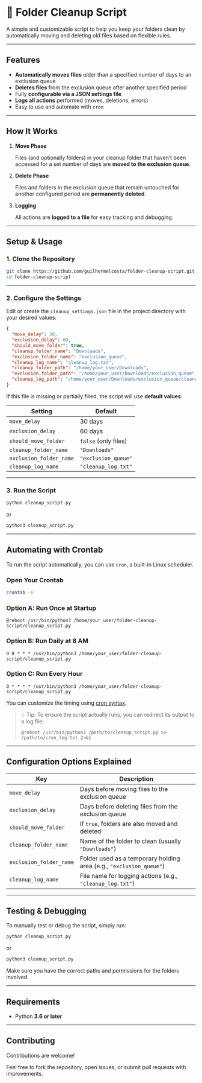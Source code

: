 # 🧹 Folder Cleanup Script

A simple and customizable script to help you keep your folders clean by automatically moving and deleting old files based on flexible rules.

---

## Features

* **Automatically moves files** older than a specified number of days to an exclusion queue
* **Deletes files** from the exclusion queue after another specified period
* Fully **configurable via a JSON settings file**
* **Logs all actions** performed (moves, deletions, errors)
* Easy to use and automate with `cron`

---

## How It Works

1. **Move Phase**

   Files (and optionally folders) in your cleanup folder that haven’t been accessed for a set number of days are **moved to the exclusion queue**.

2. **Delete Phase**

   Files and folders in the exclusion queue that remain untouched for another configured period are **permanently deleted**.

3. **Logging**

   All actions are **logged to a file** for easy tracking and debugging.

---

## Setup & Usage

### 1. Clone the Repository

```bash
git clone https://github.com/guilhermelcosta/folder-cleanup-script.git
cd folder-cleanup-script
```

---

### 2. Configure the Settings

Edit or create the `cleanup_settings.json` file in the project directory with your desired values:

```json
{
  "move_delay": 30,
  "exclusion_delay": 60,
  "should_move_folder": true,
  "cleanup_folder_name": "Downloads",
  "exclusion_folder_name": "exclusion_queue",
  "cleanup_log_name": "cleanup_log.txt",
  "cleanup_folder_path": "/home/your_user/Downloads",
  "exclusion_folder_path": "/home/your_user/Downloads/exclusion_queue",
  "cleanup_log_path": "/home/your_user/Downloads/exclusion_queue/cleanup_log.txt"
}
```

If this file is missing or partially filled, the script will use **default values**:

| Setting                 | Default              |
| ----------------------- | -------------------- |
| `move_delay`            | 30 days              |
| `exclusion_delay`       | 60 days              |
| `should_move_folder`    | `false` (only files) |
| `cleanup_folder_name`   | `"Downloads"`        |
| `exclusion_folder_name` | `"exclusion_queue"`  |
| `cleanup_log_name`      | `"cleanup_log.txt"`  |

---

### 3. Run the Script

```bash
python cleanup_script.py
```

or

```bash
python3 cleanup_script.py
```
---

## Automating with Crontab

To run the script automatically, you can use `cron`, a built-in Linux scheduler.

### Open Your Crontab

```bash
crontab -e
```

### Option A: Run Once at Startup

```cron
@reboot /usr/bin/python3 /home/your_user/folder-cleanup-script/cleanup_script.py
```

### Option B: Run Daily at 8 AM

```cron
0 8 * * * /usr/bin/python3 /home/your_user/folder-cleanup-script/cleanup_script.py
```

### Option C: Run Every Hour

```cron
0 * * * * /usr/bin/python3 /home/your_user/folder-cleanup-script/cleanup_script.py
```

You can customize the timing using [cron syntax](https://crontab.guru/).

> 💡 Tip: To ensure the script actually runs, you can redirect its output to a log file:
>
> ```cron
> @reboot /usr/bin/python3 /path/to/cleanup_script.py >> /path/to/cron_log.txt 2>&1
> ```

---

## Configuration Options Explained

| Key                     | Description                                                         |
| ----------------------- | ------------------------------------------------------------------- |
| `move_delay`            | Days before moving files to the exclusion queue                     |
| `exclusion_delay`       | Days before deleting files from the exclusion queue                 |
| `should_move_folder`    | If `true`, folders are also moved and deleted                       |
| `cleanup_folder_name`   | Name of the folder to clean (usually `"Downloads"`)                 |
| `exclusion_folder_name` | Folder used as a temporary holding area (e.g., `"exclusion_queue"`) |
| `cleanup_log_name`      | File name for logging actions (e.g., `"cleanup_log.txt"`)           |

---

## Testing & Debugging

To manually test or debug the script, simply run:

```bash
python cleanup_script.py
```

or

```bash
python3 cleanup_script.py
```

Make sure you have the correct paths and permissions for the folders involved.

---

## Requirements

* Python **3.6 or later**

---

## Contributing

Contributions are welcome!

Feel free to fork the repository, open issues, or submit pull requests with improvements.
